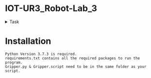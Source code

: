 # IOT-UR3_Robot-Lab_3
<details> 
  <summary>Task </summary>
   You are given a workcell consisting of two UR3 robot arms, and a conveyor belt in between them, that are working side-by-side. The task is to design and implement a sequencing algorithm for picking and sorting blocks. Two types of block are to be handled: (i) cylinders, and (ii) cubes.

    Home locations: You must designate one robot whitespace as the final home of the cylinders, and the other whitespace and the final home for the cubes. You should designate an edge of each whitespace, as the actual place that the homed blocks shall be placed. The human user of your system may add these blocks at random in the white workspaces of either robot. The human is not allowed to place any blocks on the conveyor belt. The human may add blocks while your system is in operation. If the human removes any block at all, that block has to be from the home location.

    Your system should sort all of the cylinders into the home edge designated for cylinders, and likewise must sort all of the cubes into the home edge for the cubes. You should sequence your robot arm movements and conveyor belt operations in such a way that your system sorts blocks in the shortest possible time. We do not mean that the conveyor belt must be running at top speed ! What we mean is that your sequencing must be such that no unnecessary idling takes place.

    Nudge allowed: The camera does not find the locations of blocks very accurately. Therefore, you are allowed to use your hand to give a slight nudge to any block if it looks like the robot arm is moving a couple of centimetres off the correct location of that block. Your nudge cannot be more than 3 cm long!
</details>

# Installation
    Python Version 3.7.3 is required.
    requirements.txt contains all the required packages to run the program.
    Gripper.py & Gripper.script need to be in the same folder as your script.
